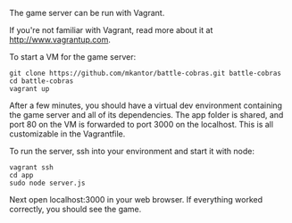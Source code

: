 The game server can be run with Vagrant.

If you're not familiar with Vagrant, read more about it at 
http://www.vagrantup.com.

To start a VM for the game server:

    git clone https://github.com/mkantor/battle-cobras.git battle-cobras
    cd battle-cobras
    vagrant up

After a few minutes, you should have a virtual dev environment containing the 
game server and all of its dependencies. The app folder is shared, and port 80 
on the VM is forwarded to port 3000 on the localhost. This is all customizable 
in the Vagrantfile.

To run the server, ssh into your environment and start it with node:

    vagrant ssh
    cd app
    sudo node server.js

Next open localhost:3000 in your web browser. If everything worked correctly, 
you should see the game.